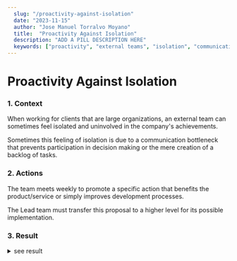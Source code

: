 ```yaml
---
  slug: "/proactivity-against-isolation"
  date: "2023-11-15"
  author: "Jose Manuel Torralvo Moyano"
  title:  "Proactivity Against Isolation"
  description: "ADD A PILL DESCRIPTION HERE"
  keywords: ["proactivity", "external teams", "isolation", "communication bottlenecks"]
---
```

# Proactivity Against Isolation

### 1. Context

When working for clients that are large organizations, an external team can sometimes feel isolated and uninvolved in the company's achievements.

Sometimes this feeling of isolation is due to a communication bottleneck that prevents participation in decision making or the mere creation of a backlog of tasks.

### 2. Actions

The team meets weekly to promote a specific action that benefits the product/service or simply improves development processes.

The Lead team must transfer this proposal to a higher level for its possible implementation.

### 3. Result

<details>
<summary>see result</summary>
This measure can have several benefits:

- Strengthens relationships between team members.
- Improves the feeling of usefulness of the entire team
- Although it may not be immediate, this iteration improves the team's visibility in the client's organization and can generate synergies with other teams that adopt these measures or want to participate in them.
- You can overcome the bottleneck and find other means of communication.
</details>
